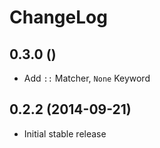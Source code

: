 # ChangeLog

## 0.3.0 ()

- Add `::` Matcher, `None` Keyword

## 0.2.2 (2014-09-21)

- Initial stable release
